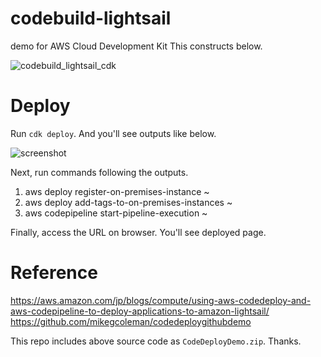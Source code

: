 # codebuild-lightsail

demo for AWS Cloud Development Kit
This constructs below.

![codebuild_lightsail_cdk](https://user-images.githubusercontent.com/50583728/164890057-b58fad1f-826e-4c45-8c60-f1f94019515d.png)

# Deploy

Run `cdk deploy`. And you'll see outputs like below.

![screenshot](https://user-images.githubusercontent.com/50583728/164890060-f178a52a-4c9f-473c-b46c-a3ec707c9590.png)

Next, run commands following the outputs.

1. aws deploy register-on-premises-instance ~
1. aws deploy add-tags-to-on-premises-instances ~
1. aws codepipeline start-pipeline-execution ~

Finally, access the URL on browser. You'll see deployed page.

# Reference
https://aws.amazon.com/jp/blogs/compute/using-aws-codedeploy-and-aws-codepipeline-to-deploy-applications-to-amazon-lightsail/
https://github.com/mikegcoleman/codedeploygithubdemo

This repo includes above source code as `CodeDeployDemo.zip`. Thanks.
